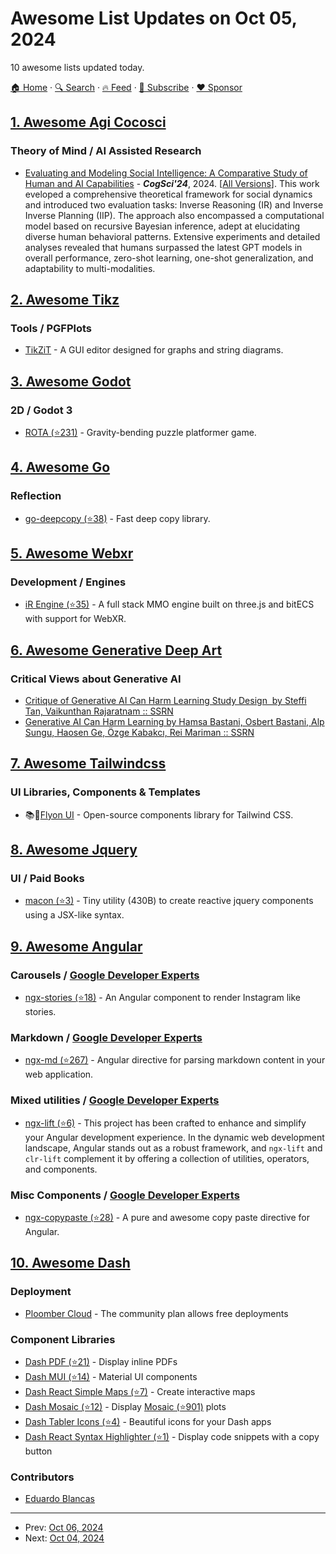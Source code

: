 # Awesome List Updates on Oct 05, 2024

10 awesome lists updated today.

[🏠 Home](/README.md) · [🔍 Search](https://www.trackawesomelist.com/search/) · [🔥 Feed](https://www.trackawesomelist.com/rss.xml) · [📮 Subscribe](https://trackawesomelist.us17.list-manage.com/subscribe?u=d2f0117aa829c83a63ec63c2f&id=36a103854c) · [❤️  Sponsor](https://github.com/sponsors/theowenyoung)



## [1. Awesome Agi Cocosci](/content/YuzheSHI/awesome-agi-cocosci/README.md)

### Theory of Mind / AI Assisted Research

*   [Evaluating and Modeling Social Intelligence: A Comparative Study of Human and AI Capabilities](https://escholarship.org/uc/item/2j53v5nv) - ***CogSci'24***, 2024. \[[All Versions](https://scholar.google.com/scholar?cluster=902767361177896884)]. This work eveloped a comprehensive theoretical framework for social dynamics and introduced two evaluation tasks: Inverse Reasoning (IR) and Inverse Inverse Planning (IIP). The approach also encompassed a computational model based on recursive Bayesian inference, adept at elucidating diverse human behavioral patterns. Extensive experiments and detailed analyses revealed that humans surpassed the latest GPT models in overall performance, zero-shot learning, one-shot generalization, and adaptability to multi-modalities.

## [2. Awesome Tikz](/content/xiaohanyu/awesome-tikz/README.md)

### Tools / PGFPlots

*   [TikZiT](https://tikzit.github.io/) - A GUI editor designed for graphs and string diagrams.

## [3. Awesome Godot](/content/godotengine/awesome-godot/README.md)

### 2D / Godot 3

*   [ROTA (⭐231)](https://github.com/HarmonyHoney/ROTA) - Gravity-bending puzzle platformer game.

## [4. Awesome Go](/content/avelino/awesome-go/README.md)

### Reflection

*   [go-deepcopy (⭐38)](https://github.com/tiendc/go-deepcopy) - Fast deep copy library.

## [5. Awesome Webxr](/content/msub2/awesome-webxr/README.md)

### Development / Engines

*   [iR Engine (⭐35)](https://github.com/ir-engine/ir-engine) - A full stack MMO engine built on three.js and bitECS with support for WebXR.

## [6. Awesome Generative Deep Art](/content/filipecalegario/awesome-generative-deep-art/README.md)

### Critical Views about Generative AI

*   [Critique of Generative AI Can Harm Learning Study Design  by Steffi Tan, Vaikunthan Rajaratnam :: SSRN](https://papers.ssrn.com/sol3/papers.cfm?abstract_id=4898213)
*   [Generative AI Can Harm Learning by Hamsa Bastani, Osbert Bastani, Alp Sungu, Haosen Ge, Özge Kabakcı, Rei Mariman :: SSRN](https://papers.ssrn.com/sol3/papers.cfm?abstract_id=4895486)

## [7. Awesome Tailwindcss](/content/aniftyco/awesome-tailwindcss/README.md)

### UI Libraries, Components & Templates

*   📚🧩[Flyon UI](https://flyonui.com/) - Open-source components library for Tailwind CSS.

## [8. Awesome Jquery](/content/petk/awesome-jquery/README.md)

### UI / Paid Books

*   [macon (⭐3)](https://github.com/LoganTann/macon) - Tiny utility (430B) to create reactive jquery components using a JSX-like syntax.

## [9. Awesome Angular](/content/PatrickJS/awesome-angular/README.md)

### Carousels / [Google Developer Experts](https://developers.google.com/experts/all/technology/web-technologies)

*   [ngx-stories (⭐18)](https://github.com/Gauravdarkslayer/ngx-stories) - An Angular component to render Instagram like stories.

### Markdown / [Google Developer Experts](https://developers.google.com/experts/all/technology/web-technologies)

*   [ngx-md (⭐267)](https://github.com/dimpu/ngx-md) - Angular directive for parsing markdown content in your web application.

### Mixed utilities / [Google Developer Experts](https://developers.google.com/experts/all/technology/web-technologies)

*   [ngx-lift (⭐6)](https://github.com/wghglory/ngx-lift) - This project has been crafted to enhance and simplify your Angular development experience. In the dynamic web development landscape, Angular stands out as a robust framework, and `ngx-lift` and `clr-lift` complement it by offering a collection of utilities, operators, and components.

### Misc Components / [Google Developer Experts](https://developers.google.com/experts/all/technology/web-technologies)

*   [ngx-copypaste (⭐28)](https://github.com/JsDaddy/ngx-copypaste) - A pure and awesome copy paste directive for Angular.

## [10. Awesome Dash](/content/ucg8j/awesome-dash/README.md)

### Deployment

*   [Ploomber Cloud](https://ploomber.io) - The community plan allows free deployments

### Component Libraries

*   [Dash PDF (⭐21)](https://github.com/ploomber/dash-pdf) - Display inline PDFs
*   [Dash MUI (⭐14)](https://github.com/ploomber/dash-mui) - Material UI components
*   [Dash React Simple Maps (⭐7)](https://github.com/ploomber/dash-react-simple-maps) - Create interactive maps
*   [Dash Mosaic (⭐12)](https://github.com/ploomber/mosaic-python#dash-mosaic) - Display [Mosaic (⭐901)](https://github.com/uwdata/mosaic) plots
*   [Dash Tabler Icons (⭐4)](https://github.com/ploomber/dash-tabler-icons) - Beautiful icons for your Dash apps
*   [Dash React Syntax Highlighter (⭐1)](https://github.com/ploomber/dash-react-syntax-highlighter) - Display code snippets with a copy button

### Contributors

*   [Eduardo Blancas](https://github.com/edublancas)

---

- Prev: [Oct 06, 2024](/content/2024/10/06/README.md)
- Next: [Oct 04, 2024](/content/2024/10/04/README.md)
